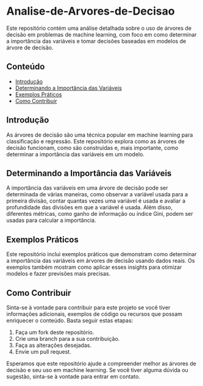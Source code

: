 # Analise-de-Arvores-de-Decisao

Este repositório contém uma análise detalhada sobre o uso de árvores de decisão em problemas de machine learning, com foco em como determinar a importância das variáveis e tomar decisões baseadas em modelos de árvore de decisão. 

## Conteúdo

- [Introdução](#introdução)
- [Determinando a Importância das Variáveis](#determinando-a-importância-das-variáveis)
- [Exemplos Práticos](#exemplos-práticos)
- [Como Contribuir](#como-contribuir)

## Introdução

As árvores de decisão são uma técnica popular em machine learning para classificação e regressão. Este repositório explora como as árvores de decisão funcionam, como são construídas e, mais importante, como determinar a importância das variáveis em um modelo.

## Determinando a Importância das Variáveis

A importância das variáveis em uma árvore de decisão pode ser determinada de várias maneiras, como observar a variável usada para a primeira divisão, contar quantas vezes uma variável é usada e avaliar a profundidade das divisões em que a variável é usada. Além disso, diferentes métricas, como ganho de informação ou índice Gini, podem ser usadas para calcular a importância.

## Exemplos Práticos

Este repositório inclui exemplos práticos que demonstram como determinar a importância das variáveis em árvores de decisão usando dados reais. Os exemplos também mostram como aplicar esses insights para otimizar modelos e fazer previsões mais precisas.

## Como Contribuir

Sinta-se à vontade para contribuir para este projeto se você tiver informações adicionais, exemplos de código ou recursos que possam enriquecer o conteúdo. Basta seguir estas etapas:

1. Faça um fork deste repositório.
2. Crie uma branch para a sua contribuição.
3. Faça as alterações desejadas.
4. Envie um pull request.

Esperamos que este repositório ajude a compreender melhor as árvores de decisão e seu uso em machine learning. Se você tiver alguma dúvida ou sugestão, sinta-se à vontade para entrar em contato.
